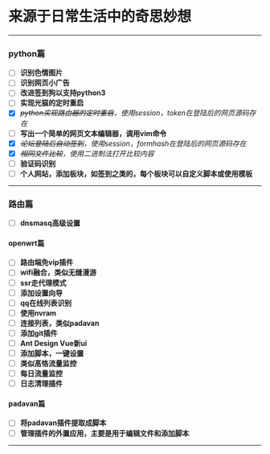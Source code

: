 # 来源于日常生活中的奇思妙想
-------------------------
### python篇
- [ ] **识别色情图片**
- [ ] **识别网页小广告**
- [ ] **改进签到狗以支持python3**
- [ ] **实现光猫的定时重启**
- [x] *~~python实现路由器的定时重启~~，使用session，token在登陆后的网页源码存在*
- [ ] **写出一个简单的网页文本编辑器，调用vim命令**
- [x] *~~论坛登陆后自动签到~~，使用session，formhash在登陆后的网页源码存在*
- [x] *~~相同文件比较~~，使用二进制法打开比较内容*
- [ ] **验证码识别**
- [ ] **个人网站，添加板块，如签到之类的，每个板块可以自定义脚本或使用模板**
-------------------------
### 路由篇
- [ ] **dnsmasq高级设置**
#### openwrt篇
- [ ] **路由端免vip插件**
- [ ] **wifi融合，类似无缝漫游**
- [ ] **ssr走代理模式**
- [ ] **添加设置向导**
- [ ] **qq在线列表识别**
- [ ] **使用nvram**
- [ ] **连接列表，类似padavan**
- [ ] **添加git插件**
- [ ] **Ant Design Vue新ui**
- [ ] **添加脚本，一键设置**
- [ ] **类似髙恪流量监控**
- [ ] **每日流量监控**
- [ ] **日志清理插件**
#### padavan篇
- [ ] **将padavan插件提取成脚本**
- [ ] **管理插件的外置应用，主要是用于编辑文件和添加脚本**
----------------------
